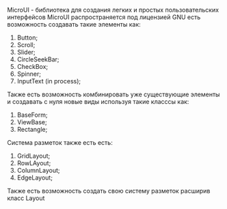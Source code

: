 MicroUI - библиотека для создания легких и простых пользовательских интерфейсов
MicroUI распространяется под лицензией GNU
есть возможность создавать такие элементы как:
1. Button;
2. Scroll;
3. Slider;
4. CircleSeekBar;
5. CheckBox;
6. Spinner;
7. InputText (in process);

Также есть возможность комбинировать уже существующие элементы и создавать с нуля новые виды используя такие класссы как:
1. BaseForm;
2. ViewBase;
3. Rectangle;

Система разметок также есть есть:
1. GridLayout;
2. RowLAyout;
3. ColumnLayout;
4. EdgeLayout;

Также есть возможность создать свою систему разметок расширив класс Layout
